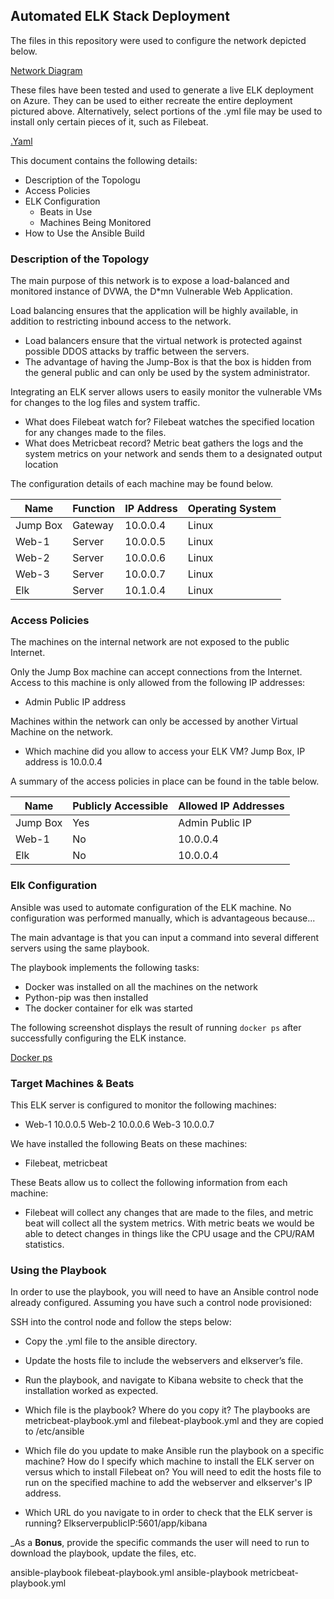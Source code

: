 ## Automated ELK Stack Deployment

The files in this repository were used to configure the network depicted below.

[Network Diagram](https://drive.google.com/file/d/1l4xrGlrcNaHFDMMGevmSm9r3X-TVZRl6/view?usp=sharing)

These files have been tested and used to generate a live ELK deployment on Azure. They can be used to either recreate the entire deployment pictured above. Alternatively, select portions of the .yml file may be used to install only certain pieces of it, such as Filebeat.

 [.Yaml](https://github.com/Bacigalupi123/Project-1-/tree/main/Ansible)

This document contains the following details:
- Description of the Topologu
- Access Policies
- ELK Configuration
  - Beats in Use
  - Machines Being Monitored
- How to Use the Ansible Build


### Description of the Topology

The main purpose of this network is to expose a load-balanced and monitored instance of DVWA, the D*mn Vulnerable Web Application.

Load balancing ensures that the application will be highly available, in addition to restricting inbound access to the network.
- Load balancers ensure that the virtual network is protected against possible DDOS attacks by traffic between the servers.
- The advantage of having the Jump-Box is that the box is hidden from the general public and can only be used by the system administrator.

Integrating an ELK server allows users to easily monitor the vulnerable VMs for changes to the log files and system traffic.
- What does Filebeat watch for? Filebeat watches the specified location for any changes made to the files.
- What does Metricbeat record? Metric beat gathers the logs and the system metrics on your network and sends them to a designated output location

The configuration details of each machine may be found below.


| Name     | Function | IP Address | Operating System |
|----------|----------|------------|------------------|
| Jump Box | Gateway  | 10.0.0.4   | Linux            |
| Web-1    | Server   | 10.0.0.5   | Linux            |
| Web-2    | Server   | 10.0.0.6   | Linux            |
| Web-3    | Server   | 10.0.0.7   | Linux            |
| Elk      | Server   | 10.1.0.4   | Linux            |

### Access Policies

The machines on the internal network are not exposed to the public Internet. 

Only the Jump Box machine can accept connections from the Internet. Access to this machine is only allowed from the following IP addresses:
- Admin Public IP address 

Machines within the network can only be accessed by another Virtual Machine on the network.
- Which machine did you allow to access your ELK VM? Jump Box, IP address is 10.0.0.4

A summary of the access policies in place can be found in the table below.

| Name     | Publicly Accessible | Allowed IP Addresses |
|----------|---------------------|----------------------|
| Jump Box | Yes                 | Admin Public IP      |
| Web-1    | No                  |     10.0.0.4         |
| Elk      | No                  |     10.0.0.4         |                  

### Elk Configuration

Ansible was used to automate configuration of the ELK machine. No configuration was performed manually, which is advantageous because...

The main advantage is that you can input a command into several different servers using the same playbook.

The playbook implements the following tasks:
- Docker was installed on all the machines on the network
- Python-pip was then installed
- The docker container for elk was started

The following screenshot displays the result of running `docker ps` after successfully configuring the ELK instance.

[Docker ps](https://github.com/Bacigalupi123/Project-1-/blob/main/Diagrams/DockerPS.PNG)

### Target Machines & Beats
This ELK server is configured to monitor the following machines:
- Web-1 10.0.0.5
  Web-2 10.0.0.6
  Web-3 10.0.0.7

We have installed the following Beats on these machines:
- Filebeat, metricbeat

These Beats allow us to collect the following information from each machine:
- Filebeat will collect any changes that are made to the files, and metric beat will collect all the system metrics. With metric beats we would be able to detect changes in things like the CPU usage and the CPU/RAM statistics.

### Using the Playbook
In order to use the playbook, you will need to have an Ansible control node already configured. Assuming you have such a control node provisioned: 

SSH into the control node and follow the steps below:
- Copy the .yml file to the ansible directory.
- Update the hosts file to include the webservers and elkserver’s file.
- Run the playbook, and navigate to Kibana website to check that the installation worked as expected.

- Which file is the playbook? Where do you copy it? The playbooks are metricbeat-playbook.yml and filebeat-playbook.yml and they are copied to /etc/ansible
- Which file do you update to make Ansible run the playbook on a specific machine? How do I specify which machine to install the ELK server on versus which to install Filebeat on? You will need to edit the hosts file to run on the specified machine to add the webserver and elkserver's IP address.
- Which URL do you navigate to in order to check that the ELK server is running?  ElkserverpublicIP:5601/app/kibana

_As a **Bonus**, provide the specific commands the user will need to run to download the playbook, update the files, etc.

ansible-playbook filebeat-playbook.yml
ansible-playbook metricbeat-playbook.yml

